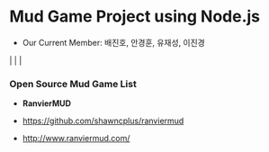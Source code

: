 # Mud Game Project using Node.js

- Our Current Member: 배진호, 안경훈, 유재성, 이진경

|
|
|

### Open Source Mud Game List

- **RanvierMUD**
 
 - https://github.com/shawncplus/ranviermud

 - http://www.ranviermud.com/

